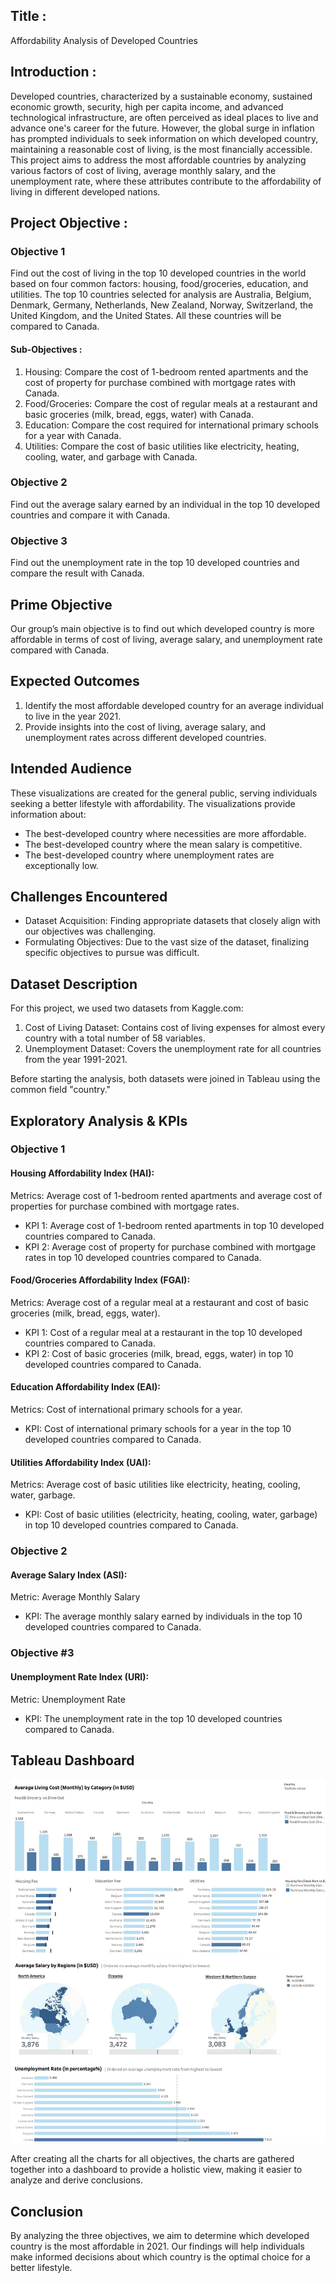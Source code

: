 ## Title :
Affordability Analysis of Developed Countries

## Introduction :
Developed countries, characterized by a sustainable economy, sustained economic growth, security, high per capita income, and advanced technological infrastructure, are often perceived as ideal places to live and advance one's career for the future. However, the global surge in inflation has prompted individuals to seek information on which developed country, maintaining a reasonable cost of living, is the most financially accessible. This project aims to address the most affordable countries by analyzing various factors of cost of living, average monthly salary, and the unemployment rate, where these attributes contribute to the affordability of living in different developed nations.

## Project Objective :

### Objective 1
Find out the cost of living in the top 10 developed countries in the world based on four common factors: housing, food/groceries, education, and utilities. The top 10 countries selected for analysis are Australia, Belgium, Denmark, Germany, Netherlands, New Zealand, Norway, Switzerland, the United Kingdom, and the United States. All these countries will be compared to Canada.

#### Sub-Objectives :
1. Housing: Compare the cost of 1-bedroom rented apartments and the cost of property for purchase combined with mortgage rates with Canada.
2. Food/Groceries: Compare the cost of regular meals at a restaurant and basic groceries (milk, bread, eggs, water) with Canada.
3. Education: Compare the cost required for international primary schools for a year with Canada.
4. Utilities: Compare the cost of basic utilities like electricity, heating, cooling, water, and garbage with Canada.

### Objective 2
Find out the average salary earned by an individual in the top 10 developed countries and compare it with Canada.

### Objective 3
Find out the unemployment rate in the top 10 developed countries and compare the result with Canada.

## Prime Objective
Our group’s main objective is to find out which developed country is more affordable in terms of cost of living, average salary, and unemployment rate compared with Canada.

## Expected Outcomes
1. Identify the most affordable developed country for an average individual to live in the year 2021.
2. Provide insights into the cost of living, average salary, and unemployment rates across different developed countries.

## Intended Audience
These visualizations are created for the general public, serving individuals seeking a better lifestyle with affordability. The visualizations provide information about:

- The best-developed country where necessities are more affordable.
- The best-developed country where the mean salary is competitive.
- The best-developed country where unemployment rates are exceptionally low.

## Challenges Encountered
- Dataset Acquisition: Finding appropriate datasets that closely align with our objectives was challenging.
- Formulating Objectives: Due to the vast size of the dataset, finalizing specific objectives to pursue was difficult.

## Dataset Description
For this project, we used two datasets from Kaggle.com:

1. Cost of Living Dataset: Contains cost of living expenses for almost every country with a total number of 58 variables.
2. Unemployment Dataset: Covers the unemployment rate for all countries from the year 1991-2021.

Before starting the analysis, both datasets were joined in Tableau using the common field "country."

## Exploratory Analysis & KPIs

### Objective 1
#### Housing Affordability Index (HAI):
Metrics: Average cost of 1-bedroom rented apartments and average cost of properties for purchase combined with mortgage rates.
- KPI 1: Average cost of 1-bedroom rented apartments in top 10 developed countries compared to Canada.
- KPI 2: Average cost of property for purchase combined with mortgage rates in top 10 developed countries compared to Canada.
#### Food/Groceries Affordability Index (FGAI):
Metrics: Average cost of a regular meal at a restaurant and cost of basic groceries (milk, bread, eggs, water).
- KPI 1: Cost of a regular meal at a restaurant in the top 10 developed countries compared to Canada.
- KPI 2: Cost of basic groceries (milk, bread, eggs, water) in top 10 developed countries compared to Canada.
#### Education Affordability Index (EAI):
Metrics: Cost of international primary schools for a year.
- KPI: Cost of international primary schools for a year in the top 10 developed countries compared to Canada.
#### Utilities Affordability Index (UAI):
Metrics: Average cost of basic utilities like electricity, heating, cooling, water, garbage.
- KPI: Cost of basic utilities (electricity, heating, cooling, water, garbage) in top 10 developed countries compared to Canada.

### Objective 2
#### Average Salary Index (ASI):
Metric: Average Monthly Salary
- KPI: The average monthly salary earned by individuals in the top 10 developed countries compared to Canada.

### Objective #3
#### Unemployment Rate Index (URI):
Metric: Unemployment Rate
- KPI: The unemployment rate in the top 10 developed countries compared to Canada.

## Tableau Dashboard

![Cost of Living - Developed Countries](cost_of_living_developed_countries.jpeg)

After creating all the charts for all objectives, the charts are gathered together into a dashboard to provide a holistic view, making it easier to analyze and derive conclusions.


## Conclusion
By analyzing the three objectives, we aim to determine which developed country is the most affordable in 2021. Our findings will help individuals make informed decisions about which country is the optimal choice for a better lifestyle.

